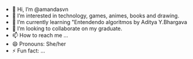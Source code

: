 - 👋 Hi, I’m @amandasvn
- 👀 I’m interested in technology, games, animes, books and drawing.
- 🌱 I’m currently learning "Entendendo algoritmos by Aditya Y.Bhargava
- 💞️ I’m looking to collaborate on my graduate.
- 📫 How to reach me ...
- 😄 Pronouns: She/her
- ⚡ Fun fact: ...

<!---
amandasvn/amandasvn is a ✨ special ✨ repository because its `README.md` (this file) appears on your GitHub profile.
You can click the Preview link to take a look at your changes.
--->

